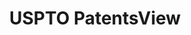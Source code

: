 ---
layout: default
citation: Attribution should be given to PatentsView for use, distribution, or derivative
  works.
code: https://github.com/CSSIP-AIR/PatentsView-Code-Snippets/
cost: None
description: PatentsView includes US patent data including raw data and disambugations
  of inventors and assignees, also inventor gender.
documentation: Provided at link
location: https://www.patentsview.org/download/
record_creation_timestamp: 12/2/2020 17:20:46
shortname: patentsview
terms_of_use: Creative Commons Attribution 4.0 International License.
timeframe: 1963-1999
title: USPTO PatentsView
uuid: cf1780b1-e265-4e49-8d1d-83b9cfe0fd9a
---